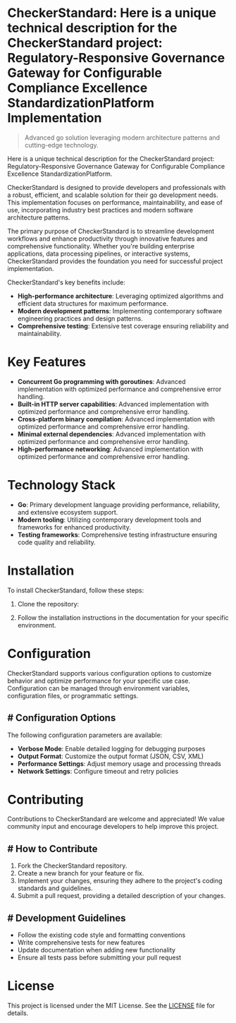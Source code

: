 <!-- fallback_CheckerStandard_20250805183945_87977 -->

# CheckerStandard: Here is a unique technical description for the CheckerStandard project: Regulatory-Responsive Governance Gateway for Configurable Compliance Excellence StandardizationPlatform Implementation
> Advanced go solution leveraging modern architecture patterns and cutting-edge technology.

Here is a unique technical description for the CheckerStandard project: Regulatory-Responsive Governance Gateway for Configurable Compliance Excellence StandardizationPlatform.

CheckerStandard is designed to provide developers and professionals with a robust, efficient, and scalable solution for their go development needs. This implementation focuses on performance, maintainability, and ease of use, incorporating industry best practices and modern software architecture patterns.

The primary purpose of CheckerStandard is to streamline development workflows and enhance productivity through innovative features and comprehensive functionality. Whether you're building enterprise applications, data processing pipelines, or interactive systems, CheckerStandard provides the foundation you need for successful project implementation.

CheckerStandard's key benefits include:

* **High-performance architecture**: Leveraging optimized algorithms and efficient data structures for maximum performance.
* **Modern development patterns**: Implementing contemporary software engineering practices and design patterns.
* **Comprehensive testing**: Extensive test coverage ensuring reliability and maintainability.

# Key Features

* **Concurrent Go programming with goroutines**: Advanced implementation with optimized performance and comprehensive error handling.
* **Built-in HTTP server capabilities**: Advanced implementation with optimized performance and comprehensive error handling.
* **Cross-platform binary compilation**: Advanced implementation with optimized performance and comprehensive error handling.
* **Minimal external dependencies**: Advanced implementation with optimized performance and comprehensive error handling.
* **High-performance networking**: Advanced implementation with optimized performance and comprehensive error handling.

# Technology Stack

* **Go**: Primary development language providing performance, reliability, and extensive ecosystem support.
* **Modern tooling**: Utilizing contemporary development tools and frameworks for enhanced productivity.
* **Testing frameworks**: Comprehensive testing infrastructure ensuring code quality and reliability.

# Installation

To install CheckerStandard, follow these steps:

1. Clone the repository:


2. Follow the installation instructions in the documentation for your specific environment.

# Configuration

CheckerStandard supports various configuration options to customize behavior and optimize performance for your specific use case. Configuration can be managed through environment variables, configuration files, or programmatic settings.

## # Configuration Options

The following configuration parameters are available:

* **Verbose Mode**: Enable detailed logging for debugging purposes
* **Output Format**: Customize the output format (JSON, CSV, XML)
* **Performance Settings**: Adjust memory usage and processing threads
* **Network Settings**: Configure timeout and retry policies

# Contributing

Contributions to CheckerStandard are welcome and appreciated! We value community input and encourage developers to help improve this project.

## # How to Contribute

1. Fork the CheckerStandard repository.
2. Create a new branch for your feature or fix.
3. Implement your changes, ensuring they adhere to the project's coding standards and guidelines.
4. Submit a pull request, providing a detailed description of your changes.

## # Development Guidelines

* Follow the existing code style and formatting conventions
* Write comprehensive tests for new features
* Update documentation when adding new functionality
* Ensure all tests pass before submitting your pull request

# License

This project is licensed under the MIT License. See the [LICENSE](https://github.com/coralnws/CheckerStandard/blob/main/LICENSE) file for details.
